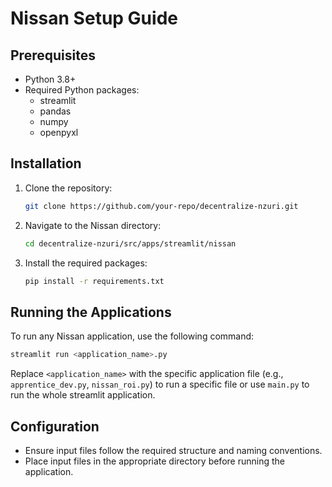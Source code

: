 # Nissan Setup Guide

## Prerequisites
- Python 3.8+
- Required Python packages:
  - streamlit
  - pandas
  - numpy
  - openpyxl

## Installation
1. Clone the repository:
   ```bash
   git clone https://github.com/your-repo/decentralize-nzuri.git
   ```
2. Navigate to the Nissan directory:
   ```bash
   cd decentralize-nzuri/src/apps/streamlit/nissan
   ```
3. Install the required packages:
   ```bash
   pip install -r requirements.txt
   ```

## Running the Applications
To run any Nissan application, use the following command:
```bash
streamlit run <application_name>.py
```
Replace `<application_name>` with the specific application file (e.g., `apprentice_dev.py`, `nissan_roi.py`) to run a specific file or use `main.py` to run the whole streamlit application.

## Configuration
- Ensure input files follow the required structure and naming conventions.
- Place input files in the appropriate directory before running the application.